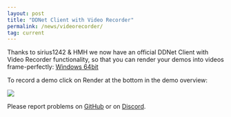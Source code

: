 ```yaml
---
layout: post
title: "DDNet Client with Video Recorder"
permalink: /news/videorecorder/
tag: current
---
```


Thanks to sirius1242 & HMH we now have an official DDNet Client with Video Recorder functionality, so that you can render your demos into videos frame-perfectly: [Windows 64bit](/downloads/DDNet-13.2-videorecorder-win64.zip)

To record a demo click on Render at the bottom in the demo overview:

<img class="demo" src="/videorecorder.png" />

Please report problems on [GitHub](https://github.com/ddnet/ddnet/) or on [Discord](/discord).
